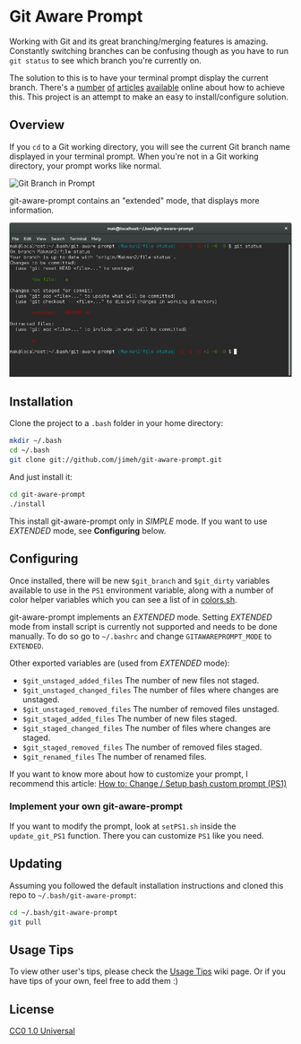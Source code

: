 # Git Aware Prompt

Working with Git and its great branching/merging features is
amazing. Constantly switching branches can be confusing though as you have to
run `git status` to see which branch you're currently on.

The solution to this is to have your terminal prompt display the current
branch. There's a [number][1] [of][2] [articles][3] [available][4] online
about how to achieve this. This project is an attempt to make an easy to
install/configure solution.

[1]: http://aaroncrane.co.uk/2009/03/git_branch_prompt/
[2]: http://railstips.org/2009/2/2/bedazzle-your-bash-prompt-with-git-info
[3]: http://techblog.floorplanner.com/2008/12/14/working-with-git-branches/
[4]: http://www.intridea.com/2009/2/2/git-status-in-your-prompt


## Overview

If you `cd` to a Git working directory, you will see the current Git branch
name displayed in your terminal prompt. When you're not in a Git working
directory, your prompt works like normal.

![Git Branch in Prompt](https://raw.github.com/jimeh/git-aware-prompt/master/preview.png)

git-aware-prompt contains an "extended" mode, that displays more information.

![Extended Branch in Prompt](preview-extended.png)


## Installation

Clone the project to a `.bash` folder in your home directory:

```bash
mkdir ~/.bash
cd ~/.bash
git clone git://github.com/jimeh/git-aware-prompt.git
```

And just install it:

```bash
cd git-aware-prompt
./install
```

This install git-aware-prompt only in *SIMPLE* mode. If you want to use
*EXTENDED* mode, see **Configuring** below.


## Configuring

Once installed, there will be new `$git_branch` and `$git_dirty` variables
available to use in the `PS1` environment variable, along with a number of
color helper variables which you can see a list of in [colors.sh][].

[colors.sh]: https://github.com/jimeh/git-aware-prompt/blob/master/colors.sh

git-aware-prompt implements an *EXTENDED* mode. Setting *EXTENDED* mode from
install script is currently not supported and needs to be done manually. To do
so go to `~/.bashrc` and change `GITAWAREPROMPT_MODE` to `EXTENDED`.

Other exported variables are (used from *EXTENDED* mode):

- `$git_unstaged_added_files`
  The number of new files not staged.
- `$git_unstaged_changed_files`
  The number of files where changes are unstaged.
- `$git_unstaged_removed_files`
  The number of removed files unstaged.
- `$git_staged_added_files`
  The number of new files staged.
- `$git_staged_changed_files`
  The number of files where changes are staged.
- `$git_staged_removed_files`
  The number of removed files staged.
- `$git_renamed_files`
  The number of renamed files.

If you want to know more about how to customize your prompt, I recommend
this article: [How to: Change / Setup bash custom prompt (PS1)][how-to]

[how-to]: http://www.cyberciti.biz/tips/howto-linux-unix-bash-shell-setup-prompt.html


### Implement your own git-aware-prompt

If you want to modify the prompt, look at `setPS1.sh` inside the
`update_git_PS1` function. There you can customize `PS1` like you need.


## Updating

Assuming you followed the default installation instructions and cloned this
repo to `~/.bash/git-aware-prompt`:

```bash
cd ~/.bash/git-aware-prompt
git pull
```


## Usage Tips

To view other user's tips, please check the
[Usage Tips](https://github.com/jimeh/git-aware-prompt/wiki/Usage-Tips) wiki
page. Or if you have tips of your own, feel free to add them :)


## License

[CC0 1.0 Universal](http://creativecommons.org/publicdomain/zero/1.0/)
